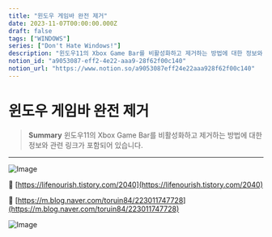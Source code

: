 ```yaml
---
title: "윈도우 게임바 완전 제거"
date: 2023-11-07T00:00:00.000Z
draft: false
tags: ["WINDOWS"]
series: ["Don't Hate Windows!"]
description: "윈도우11의 Xbox Game Bar를 비활성화하고 제거하는 방법에 대한 정보와 관련 링크가 포함되어 있습니다."
notion_id: "a9053087-eff2-4e22-aaa9-28f62f00c140"
notion_url: "https://www.notion.so/a9053087eff24e22aaa928f62f00c140"
---
```


# 윈도우 게임바 완전 제거

> **Summary**
> 윈도우11의 Xbox Game Bar를 비활성화하고 제거하는 방법에 대한 정보와 관련 링크가 포함되어 있습니다.

---

![Image](https://prod-files-secure.s3.us-west-2.amazonaws.com/09ccd4d5-876c-4bba-bbdf-cc77a0a11257/91eef4bb-26f3-4821-830e-d84e6a5247d1/Untitled.png?X-Amz-Algorithm=AWS4-HMAC-SHA256&X-Amz-Content-Sha256=UNSIGNED-PAYLOAD&X-Amz-Credential=ASIAZI2LB4666ODTTB7R%2F20250724%2Fus-west-2%2Fs3%2Faws4_request&X-Amz-Date=20250724T081019Z&X-Amz-Expires=3600&X-Amz-Security-Token=IQoJb3JpZ2luX2VjEAAaCXVzLXdlc3QtMiJGMEQCIArfqDAQjuNSriYNOb0YVjj2%2BTZ3VgeWaIl9gGM8Y7TgAiAeIaBwQnAWPpyyTFu4kglBwrSg%2FKto8aXdGkLSOfPygir%2FAwgpEAAaDDYzNzQyMzE4MzgwNSIMxBlBKNKzrHmbE74OKtwDJq80qlEJBJs1m4PoyjrZ6vJ1P88bg%2B3sH0GdPPC5G5pALxNlpWzNjgzN0gOxUNiwnUUK%2BFeSPtRC04CIxJtQp000SuuueVHVAcdAQtc6cEIir3Fg8JbD7yzI2xCjJyVBOGbMDd8yUKwC9n68%2BSoSS1JNk7%2FHLBMGcQwSLxEza9k7qrSYCYrRpFZrDgaHY0iwy%2Fbu5uR5cxYfYhfjRTJNTx6gCANiQ5CEjFG%2FpKVLgLvvY80XraeMi3jY2pTeTulCnbyo2OXNY4VyUn2eYyuSFiuaaEk2vexYGK0AjbwMfWIEyBarW0a74XlKS7TQPk0zBYrtO3KrL5bqBf5P2pM2qzyG4zJfXSfnufGUYGb7vq2T%2FoFlnMaeUnEw6%2FhQjy5LfytfroVT71ZO25q719ufto%2FWKyi1F7PaYzjM1syx0ssOvHLQ%2F2RtjaN%2BNY6K8o%2BFaEH8%2ByVpTUA8OeOKRO%2F7%2BArMVYOK7qejC8M1up9d250czxWlAL1VKd%2Ff79X9Q8qCAFgcMvWUiqdPE260BtpGqEueUPpfh0eB9uZx19%2BlTsYXsgjUgUku8pDY100Up9PFxWnm79UYE2zxaCIoUjrKF%2BBQD9RXJCLrtgUHqzOnMXL6hfTMVsq80coBJMMwks%2BHxAY6pgGnk858wLpRo%2BWdmyk7bCJU7CUNy%2BfqQN9Lu9p9nZCEu8lfqSbQYr88UZlE%2FdumVPGKVlI6H1KwhcK0FwEKJGNiNriW7IoM3KOkUIjspphcBn%2Bp7im3avxTciRrbl%2F%2FxLRpKAEln2dqlAFhDs0rL47q%2FQxilPJcUMKwVGkutgQ4a%2BpjiI%2B%2B3BU5Q8uDyeT9LeE8LW7loq7Z%2F6uMDqhAXJsZS%2FKN0PKM&X-Amz-Signature=ee14cc1800e5e40b463bdcd59a409f19b3975f07e8d4559dbbbbda9d8ea1236d&X-Amz-SignedHeaders=host&x-amz-checksum-mode=ENABLED&x-id=GetObject)


🔗 [https://lifenourish.tistory.com/2040](https://lifenourish.tistory.com/2040)

🔗 [https://m.blog.naver.com/toruin84/223011747728](https://m.blog.naver.com/toruin84/223011747728)

![Image](https://prod-files-secure.s3.us-west-2.amazonaws.com/09ccd4d5-876c-4bba-bbdf-cc77a0a11257/6e87c0f1-b794-41d7-a0cc-79dce053500c/image.png?X-Amz-Algorithm=AWS4-HMAC-SHA256&X-Amz-Content-Sha256=UNSIGNED-PAYLOAD&X-Amz-Credential=ASIAZI2LB4666ODTTB7R%2F20250724%2Fus-west-2%2Fs3%2Faws4_request&X-Amz-Date=20250724T081019Z&X-Amz-Expires=3600&X-Amz-Security-Token=IQoJb3JpZ2luX2VjEAAaCXVzLXdlc3QtMiJGMEQCIArfqDAQjuNSriYNOb0YVjj2%2BTZ3VgeWaIl9gGM8Y7TgAiAeIaBwQnAWPpyyTFu4kglBwrSg%2FKto8aXdGkLSOfPygir%2FAwgpEAAaDDYzNzQyMzE4MzgwNSIMxBlBKNKzrHmbE74OKtwDJq80qlEJBJs1m4PoyjrZ6vJ1P88bg%2B3sH0GdPPC5G5pALxNlpWzNjgzN0gOxUNiwnUUK%2BFeSPtRC04CIxJtQp000SuuueVHVAcdAQtc6cEIir3Fg8JbD7yzI2xCjJyVBOGbMDd8yUKwC9n68%2BSoSS1JNk7%2FHLBMGcQwSLxEza9k7qrSYCYrRpFZrDgaHY0iwy%2Fbu5uR5cxYfYhfjRTJNTx6gCANiQ5CEjFG%2FpKVLgLvvY80XraeMi3jY2pTeTulCnbyo2OXNY4VyUn2eYyuSFiuaaEk2vexYGK0AjbwMfWIEyBarW0a74XlKS7TQPk0zBYrtO3KrL5bqBf5P2pM2qzyG4zJfXSfnufGUYGb7vq2T%2FoFlnMaeUnEw6%2FhQjy5LfytfroVT71ZO25q719ufto%2FWKyi1F7PaYzjM1syx0ssOvHLQ%2F2RtjaN%2BNY6K8o%2BFaEH8%2ByVpTUA8OeOKRO%2F7%2BArMVYOK7qejC8M1up9d250czxWlAL1VKd%2Ff79X9Q8qCAFgcMvWUiqdPE260BtpGqEueUPpfh0eB9uZx19%2BlTsYXsgjUgUku8pDY100Up9PFxWnm79UYE2zxaCIoUjrKF%2BBQD9RXJCLrtgUHqzOnMXL6hfTMVsq80coBJMMwks%2BHxAY6pgGnk858wLpRo%2BWdmyk7bCJU7CUNy%2BfqQN9Lu9p9nZCEu8lfqSbQYr88UZlE%2FdumVPGKVlI6H1KwhcK0FwEKJGNiNriW7IoM3KOkUIjspphcBn%2Bp7im3avxTciRrbl%2F%2FxLRpKAEln2dqlAFhDs0rL47q%2FQxilPJcUMKwVGkutgQ4a%2BpjiI%2B%2B3BU5Q8uDyeT9LeE8LW7loq7Z%2F6uMDqhAXJsZS%2FKN0PKM&X-Amz-Signature=eab96236fc9f872007a14eefda2f11c2aa6b36c82b7960397eccad9a34d1fbde&X-Amz-SignedHeaders=host&x-amz-checksum-mode=ENABLED&x-id=GetObject)


